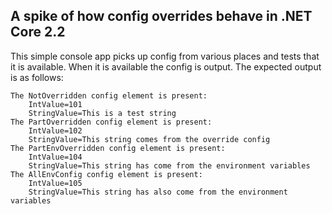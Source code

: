 ## A spike of how config overrides behave in .NET Core 2.2

This simple console app picks up config from various places and tests that it is available. When it is available the config is output. The expected output is as follows:

```
The NotOverridden config element is present:
	IntValue=101
	StringValue=This is a test string
The PartOverridden config element is present:
	IntValue=102
	StringValue=This string comes from the override config
The PartEnvOverridden config element is present:
	IntValue=104
	StringValue=This string has come from the environment variables
The AllEnvConfig config element is present:
	IntValue=105
	StringValue=This string has also come from the environment variables
```